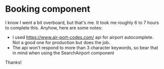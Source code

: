 # Booking component

I know I went a bit overboard, but that's me.
It took me roughly 6 to 7 hours to complete this.
Anyhow, here are some notes:

* I used https://www.air-port-codes.com/ api for airport 
  autocomplete. Not a good one for production but does the job.
* The api won't respond to more than 3 character keywords, so
bear that in mind when using the SearchAirport component
  
Thanks!
